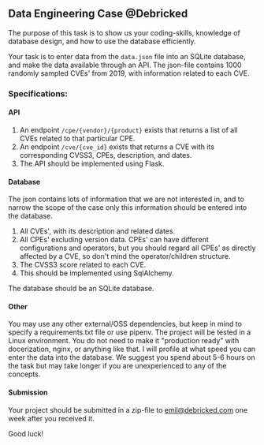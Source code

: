 ## Data Engineering Case @Debricked


The purpose of this task is to show us your coding-skills, knowledge of database design, and how to use the database efficiently. 

Your task is to enter data from the `data.json` file into an SQLite database, and make the data available through an API. The json-file contains 1000 randomly sampled CVEs' from 2019, with information related to each CVE.


### Specifications:

#### API

1. An endpoint `/cpe/{vendor}/{product}` exists that returns a list of all CVEs related to that particular CPE.
2. An endpoint `/cve/{cve_id}` exists that returns a CVE with its corresponding CVSS3, CPEs, description, and dates. 
3. The API should be implemented using Flask.

#### Database 

The json contains lots of information that we are not interested in, and to narrow the scope of the case only this information should be entered into the database. 

1. All CVEs', with its description and related dates.
2. All CPEs' excluding version data. CPEs' can have different configurations and operators, but you should regard all CPEs' as directly affected by a CVE, so don't mind the operator/children structure. 
3. The CVSS3 score related to each CVE. 
4. This should be implemented using SqlAlchemy.

The database should be an SQLite database. 


#### Other

You may use any other external/OSS dependencies, but keep in mind to specify a requirements.txt file or use pipenv. The project will be tested in a Linux environment. You do not need to make it "production ready" with docerization, nginx, or anything like that. I will profile at what speed you can enter the data into the database. We suggest you spend about 5-6 hours on the task but may take longer if you are unexperienced to any of the concepts. 


#### Submission
 
Your project should be submitted in a zip-file to emil@debricked.com one week after you received it. 


Good luck!
